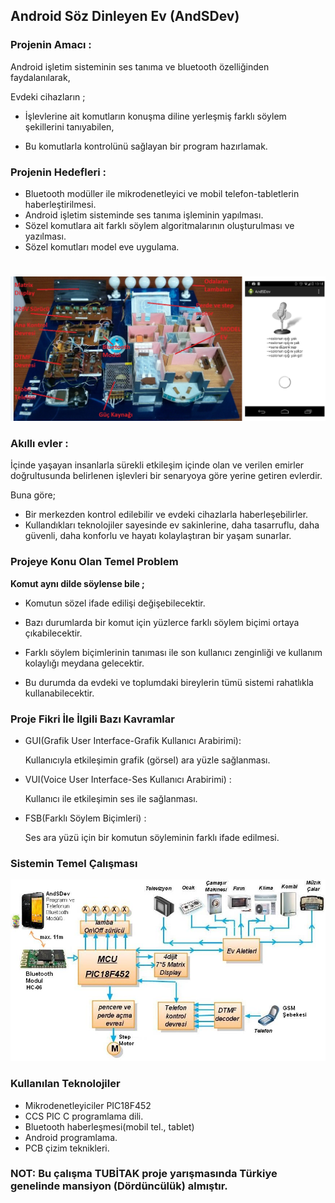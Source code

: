 
## **Android Söz Dinleyen Ev (AndSDev)**

### **Projenin Amacı :**

Android işletim sisteminin ses tanıma ve bluetooth özelliğinden faydalanılarak,

Evdeki cihazların ;
- İşlevlerine ait komutların konuşma diline yerleşmiş farklı söylem şekillerini tanıyabilen,

- Bu komutlarla kontrolünü sağlayan bir program hazırlamak. 

### **Projenin Hedefleri** :
- Bluetooth modüller ile mikrodenetleyici ve mobil telefon-tabletlerin haberleştirilmesi.
- Android işletim sisteminde ses tanıma işleminin yapılması.
- Sözel komutlara ait farklı söylem algoritmalarının oluşturulması ve yazılması.
- Sözel komutları model eve uygulama. 

#
![program](foto/andSdev_model_ev.jpg)



### **Akıllı evler  :**
İçinde yaşayan insanlarla sürekli etkileşim içinde olan ve verilen emirler doğrultusunda belirlenen işlevleri bir senaryoya göre yerine getiren evlerdir. 

Buna göre;

- Bir merkezden kontrol edilebilir ve evdeki cihazlarla haberleşebilirler.
- Kullandıkları teknolojiler sayesinde ev sakinlerine, daha tasarruflu, daha güvenli, daha konforlu ve hayatı kolaylaştıran bir yaşam sunarlar.

### **Projeye Konu Olan Temel Problem**

**Komut aynı dilde söylense bile ;**
	
- Komutun sözel ifade edilişi değişebilecektir.

- Bazı durumlarda bir komut için yüzlerce farklı söylem biçimi ortaya çıkabilecektir.

- Farklı söylem biçimlerinin tanıması ile son kullanıcı zenginliği ve kullanım kolaylığı  meydana gelecektir. 
	
- Bu durumda da evdeki ve toplumdaki bireylerin tümü sistemi rahatlıkla  kullanabilecektir.

### **Proje Fikri İle İlgili Bazı Kavramlar**

- GUI(Grafik User Interface-Grafik Kullanıcı Arabirimi):  

	Kullanıcıyla etkileşimin grafik (görsel) ara yüzle sağlanması.

- VUI(Voice User Interface-Ses Kullanıcı Arabirimi) : 

	Kullanıcı ile etkileşimin ses ile sağlanması.


- FSB(Farklı Söylem Biçimleri) :

 	Ses ara yüzü için bir komutun söyleminin  farklı ifade edilmesi.

### **Sistemin Temel Çalışması**

![temel çalışma](foto/donanım_blok_sema.JPG)

### **Kullanılan Teknolojiler**
- Mikrodenetleyiciler PIC18F452
- CCS PIC C programlama dili.
- Bluetooth haberleşmesi(mobil tel., tablet)
- Android programlama.
- PCB çizim teknikleri.

### **NOT: Bu çalışma TUBİTAK proje yarışmasında Türkiye genelinde mansiyon (Dördüncülük) almıştır.**








